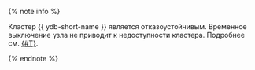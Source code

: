 {% note info %}

Кластер {{ ydb-short-name }} является отказоустойчивым. Временное выключение узла не приводит к недоступности кластера. Подробнее см. [{#T}](../../concepts/topology.md).

{% endnote %}
